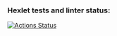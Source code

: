 ### Hexlet tests and linter status:
[![Actions Status](https://github.com/vegasssssssssssssssssss/frontend-project-44/actions/workflows/hexlet-check.yml/badge.svg)](https://github.com/vegasssssssssssssssssss/frontend-project-44/actions)